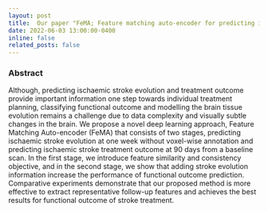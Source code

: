 ```yaml
---
layout: post
title:  Our paper "FeMA; Feature matching auto-encoder for predicting ischaemic stroke evolution and treatment outcome" is accepted in Computerized Medical Imaging and Graphics (CMIG) 2022
date: 2022-06-03 13:00:00-0400
inline: false
related_posts: false
---
```


### Abstract ###
Although, predicting ischaemic stroke evolution and treatment outcome provide important information one step towards individual treatment planning, classifying functional outcome and modelling the brain tissue evolution remains a challenge due to data complexity and visually subtle changes in the brain. We propose a novel deep learning approach, Feature Matching Auto-encoder (FeMA) that consists of two stages, predicting ischaemic stroke evolution at one week without voxel-wise annotation and predicting ischaemic stroke treatment outcome at 90 days from a baseline scan. In the first stage, we introduce feature similarity and consistency objective, and in the second stage, we show that adding stroke evolution information increase the performance of functional outcome prediction. Comparative experiments demonstrate that our proposed method is more effective to extract representative follow-up features and achieves the best results for functional outcome of stroke treatment.